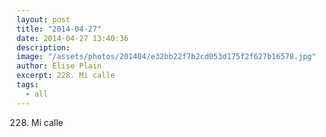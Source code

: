 ```yaml
---
layout: post
title: "2014-04-27"
date: 2014-04-27 13:40:36
description: 
image: "/assets/photos/201404/e32bb22f7b2cd053d175f2f627b16578.jpg"
author: Elise Plain
excerpt: 228. Mi calle
tags: 
  - all
---
```


228. Mi calle
<p></p>
